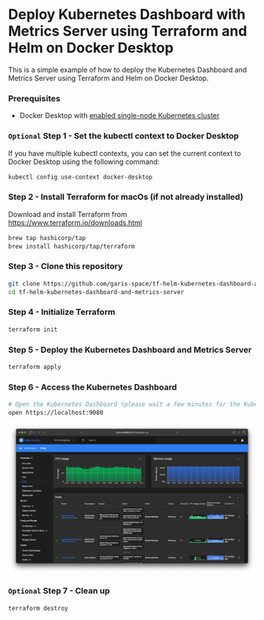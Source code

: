 # Deploy Kubernetes Dashboard with Metrics Server using Terraform and Helm on Docker Desktop

This is a simple example of how to deploy the Kubernetes Dashboard and Metrics Server using Terraform and Helm on Docker Desktop.

### Prerequisites
- Docker Desktop with [enabled single-node Kubernetes cluster](https://medium.com/@GarisSpace/enabling-kubernetes-support-in-docker-desktop-for-macos-401c1c839063)

### `Optional` Step 1 - Set the kubectl context to Docker Desktop
If you have multiple kubectl contexts, you can set the current context to Docker Desktop using the following command:
```bash
kubectl config use-context docker-desktop
```

### Step 2 - Install Terraform for macOs (if not already installed)
Download and install Terraform from https://www.terraform.io/downloads.html
```bash
brew tap hashicorp/tap
brew install hashicorp/tap/terraform
```

### Step 3 - Clone this repository
```bash
git clone https://github.com/garis-space/tf-helm-kubernetes-dashboard-and-metrics-server.git
cd tf-helm-kubernetes-dashboard-and-metrics-server
```

### Step 4 - Initialize Terraform
```bash
terraform init
```

### Step 5 - Deploy the Kubernetes Dashboard and Metrics Server
```bash
terraform apply
```

### Step 6 - Access the Kubernetes Dashboard
```bash
# Open the Kubernetes Dashboard (please wait a few minutes for the Kubernetes Dashboard to start and the Metrics Server to collect data)
open https://localhost:9080
```

![Kubernetes Dashboard with Metrics Server](docs/kubernetes-dashboard-with-metrics-server.png)

### `Optional` Step 7 - Clean up
```bash
terraform destroy
```
